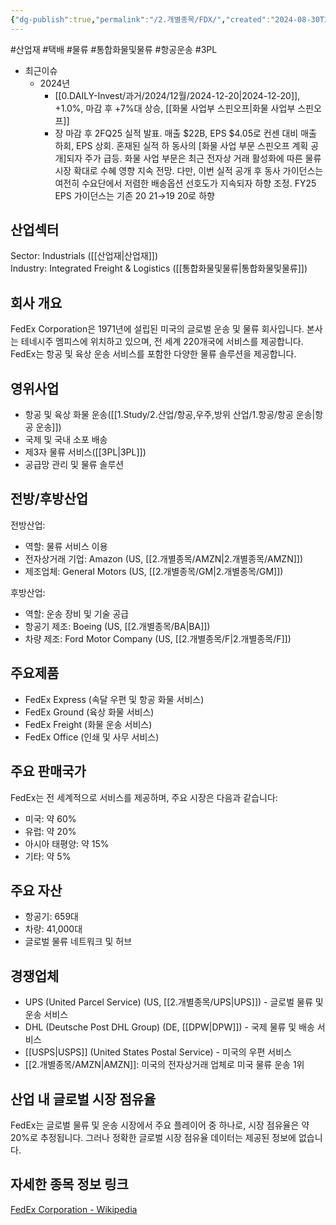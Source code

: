```yaml
---
{"dg-publish":true,"permalink":"/2.개별종목/FDX/","created":"2024-08-30T20:35:33.331+09:00","updated":"2025-06-03T20:05:59.060+09:00"}
---
```


#산업재 #택배 #물류 #통합화물및물류 #항공운송 #3PL


- 최근이슈
	- 2024년
		- [[0.DAILY-Invest/과거/2024/12월/2024-12-20\|2024-12-20]], +1.0%, 마감 후 +7%대 상승, [[화물 사업부 스핀오프\|화물 사업부 스핀오프]]
		- 장 마감 후 2FQ25 실적 발표. 매출 $22B, EPS $4.05로 컨센 대비 매출 하회, EPS 상회. 혼재된 실적 하 동사의 [화물 사업 부문 스핀오프 계획 공개]되자 주가 급등. 화물 사업 부문은 최근 전자상 거래 활성화에 따른 물류 시장 확대로 수혜 영향 지속 전망. 다만, 이번 실적 공개 후 동사 가이던스는 여전히 수요단에서 저렴한 배송옵션 선호도가 지속되자 하향 조정. FY25 EPS 가이던스는 기존 $20~$21→$19~$20로 하향


## 산업섹터

Sector: Industrials ([[산업재\|산업재]])  
Industry: Integrated Freight & Logistics ([[통합화물및물류\|통합화물및물류]])

## 회사 개요

FedEx Corporation은 1971년에 설립된 미국의 글로벌 운송 및 물류 회사입니다. 본사는 테네시주 멤피스에 위치하고 있으며, 전 세계 220개국에 서비스를 제공합니다. FedEx는 항공 및 육상 운송 서비스를 포함한 다양한 물류 솔루션을 제공합니다.

## 영위사업

- 항공 및 육상 화물 운송([[1.Study/2.산업/항공,우주,방위 산업/1.항공/항공 운송\|항공 운송]])
- 국제 및 국내 소포 배송
- 제3자 물류 서비스([[3PL\|3PL]])
- 공급망 관리 및 물류 솔루션

## 전방/후방산업

전방산업:

- 역할: 물류 서비스 이용
- 전자상거래 기업: Amazon (US, [[2.개별종목/AMZN\|2.개별종목/AMZN]])
- 제조업체: General Motors (US, [[2.개별종목/GM\|2.개별종목/GM]])

후방산업:

- 역할: 운송 장비 및 기술 공급
- 항공기 제조: Boeing (US, [[2.개별종목/BA\|BA]])
- 차량 제조: Ford Motor Company (US, [[2.개별종목/F\|2.개별종목/F]])

## 주요제품

- FedEx Express (속달 우편 및 항공 화물 서비스)
- FedEx Ground (육상 화물 서비스)
- FedEx Freight (화물 운송 서비스)
- FedEx Office (인쇄 및 사무 서비스)

## 주요 판매국가

FedEx는 전 세계적으로 서비스를 제공하며, 주요 시장은 다음과 같습니다:

- 미국: 약 60%
- 유럽: 약 20%
- 아시아 태평양: 약 15%
- 기타: 약 5%

## 주요 자산

- 항공기: 659대
- 차량: 41,000대
- 글로벌 물류 네트워크 및 허브

## 경쟁업체

- UPS (United Parcel Service) (US, [[2.개별종목/UPS\|UPS]]) - 글로벌 물류 및 운송 서비스
- DHL (Deutsche Post DHL Group) (DE, [[DPW\|DPW]]) - 국제 물류 및 배송 서비스
- [[USPS\|USPS]] (United States Postal Service) - 미국의 우편 서비스
- [[2.개별종목/AMZN\|AMZN]]: 미국의 전자상거래 업체로 미국 물류 운송 1위

## 산업 내 글로벌 시장 점유율

FedEx는 글로벌 물류 및 운송 시장에서 주요 플레이어 중 하나로, 시장 점유율은 약 20%로 추정됩니다. 그러나 정확한 글로벌 시장 점유율 데이터는 제공된 정보에 없습니다.

## 자세한 종목 정보 링크

[FedEx Corporation - Wikipedia](https://ko.wikipedia.org/wiki/%ED%8E%98%EB%8D%B1%EC%8A%A4)